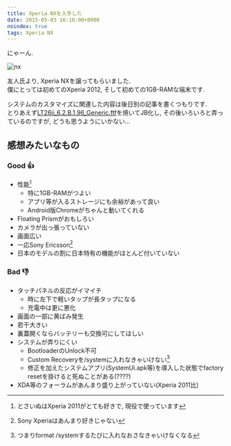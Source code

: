 ```yaml
---
title: Xperia NXを入手した
date: 2015-05-03 16:10:00+0900
noindex: true
tags: Xperia NX
---
```


にゃーん.

![nx](https://lh3.googleusercontent.com/-vip6wdL84yo/VUW31gXn66I/AAAAAAAAEMs/vGyggxgfsgo/s640/IMG_2771.JPG)

友人氏より, Xperia NXを譲ってもらいました.  
僕にとっては初めてのXperia 2012, そして初めての1GB-RAMな端末です.

システムのカスタマイズに関連した内容は後日別の記事を書くつもりです.  
とりあえず[LT26ii\_6.2.B.1.96\_Generic.ftf](https://docs.google.com/file/d/0B-Eeawe_SEpJc0MwRkpxZlFEcnc/edit)を焼いてJB化し, その後いろいろと弄っているのですが, どうも思うようにいかない...

## 感想みたいなもの

### Good :+1:

* 性能[^1]
    * 特に1GB-RAMがつよい
    * アプリ等が入るストレージにも余裕があって良い
    * Android版Chromeがちゃんと動いてくれる
* Floating Prismがおもしろい
* カメラが出っ張っていない
* 画面広い
* 一応Sony Ericsson[^2]
* 日本のモデルの割に日本特有の機能がほとんど付いていない

[^1]: とさいぬはXperia 2011がとても好きで, 現役で使っています
[^2]: Sony Xperiaはあんまり好きじゃない

### Bad :-1:

* タッチパネルの反応がイマイチ
    * 時に左下で軽いタップが長タップになる
    * 充電中は更に悪化
* 画面の一部に黄ばみ発生
* 若干大きい
* 裏蓋開くならバッテリーも交換可にしてほしい
* システムが弄りにくい
    * BootloaderのUnlock不可
    * Custom Recoveryを/systemに入れなきゃいけない[^3]
    * 修正を加えたシステムアプリ(SystemUi.apk等)を導入した状態でfactory resetを掛けると死ぬことがある(????)
* XDA等のフォーラムがあんまり盛り上がっていない(Xperia 2011比)

[^3]: つまりformat /systemするたびに入れなおさなきゃいけなくなる
